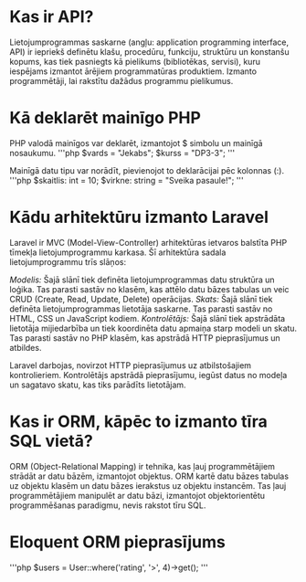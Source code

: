 # Kas ir API?
Lietojumprogrammas saskarne (angļu: application programming interface, API) ir iepriekš definētu klašu, procedūru, funkciju, struktūru un konstanšu kopums, kas tiek pasniegts kā pielikums (bibliotēkas, servisi), kuru iespējams izmantot ārējiem programmatūras produktiem. Izmanto programmētāji, lai rakstītu dažādus programmu pielikumus.

# Kā deklarēt mainīgo PHP
PHP valodā mainīgos var deklarēt, izmantojot $ simbolu un mainīgā nosaukumu.
'''php
$vards = "Jekabs";
$kurss = "DP3-3";
'''

Mainīgā datu tipu var norādīt, pievienojot to deklarācijai pēc kolonnas (:).
'''php
$skaitlis: int = 10;
$virkne: string = "Sveika pasaule!";
'''

# Kādu arhitektūru izmanto Laravel
Laravel ir MVC (Model-View-Controller) arhitektūras ietvaros balstīta PHP tīmekļa lietojumprogrammu karkasa. Šī arhitektūra sadala lietojumprogrammu trīs slāņos:

*Modelis:* Šajā slānī tiek definēta lietojumprogrammas datu struktūra un loģika. Tas parasti sastāv no klasēm, kas attēlo datu bāzes tabulas un veic CRUD (Create, Read, Update, Delete) operācijas.
*Skats:* Šajā slānī tiek definēta lietojumprogrammas lietotāja saskarne. Tas parasti sastāv no HTML, CSS un JavaScript kodiem.
*Kontrolētājs:* Šajā slānī tiek apstrādāta lietotāja mijiedarbība un tiek koordinēta datu apmaiņa starp modeli un skatu. Tas parasti sastāv no PHP klasēm, kas apstrādā HTTP pieprasījumus un atbildes.

Laravel darbojas, novirzot HTTP pieprasījumus uz atbilstošajiem kontrolieriem. Kontrolētājs apstrādā pieprasījumu, iegūst datus no modeļa un sagatavo skatu, kas tiks parādīts lietotājam.

# Kas ir ORM, kāpēc to izmanto tīra SQL vietā?
ORM (Object-Relational Mapping) ir tehnika, kas ļauj programmētājiem strādāt ar datu bāzēm, izmantojot objektus. ORM kartē datu bāzes tabulas uz objektu klasēm un datu bāzes ierakstus uz objektu instancēm. Tas ļauj programmētājiem manipulēt ar datu bāzi, izmantojot objektorientētu programmēšanas paradigmu, nevis rakstot tīru SQL.

# Eloquent ORM pieprasījums
'''php
$users = User::where('rating', '>', 4)->get();
'''